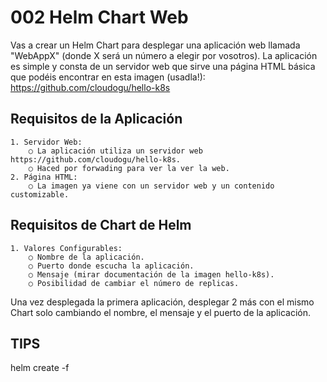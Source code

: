 # 002 Helm Chart Web

Vas a crear un Helm Chart para desplegar una aplicación web llamada "WebAppX" (donde X será un número a elegir por vosotros). La aplicación es simple y consta de un servidor web que sirve una página HTML básica que podéis encontrar en esta imagen (usadla!): https://github.com/cloudogu/hello-k8s

## Requisitos de la Aplicación
	1. Servidor Web:
		○ La aplicación utiliza un servidor web https://github.com/cloudogu/hello-k8s.
		○ Haced por forwading para ver la ver la web.
	2. Página HTML:
		○ La imagen ya viene con un servidor web y un contenido customizable.

## Requisitos de Chart de Helm
	1. Valores Configurables:
		○ Nombre de la aplicación.
		○ Puerto donde escucha la aplicación.
		○ Mensaje (mirar documentación de la imagen hello-k8s).
		○ Posibilidad de cambiar el número de replicas.

Una vez desplegada la primera aplicación, desplegar 2 más con el mismo Chart solo cambiando el nombre, el mensaje y el puerto de la aplicación.

## TIPS
helm create
-f
	

